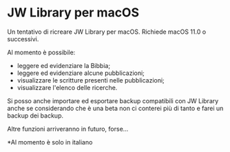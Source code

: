 # JW Library per macOS

Un tentativo di ricreare JW Library per macOS.
Richiede macOS 11.0 o successivi.

Al momento è possibile:
 - leggere ed evidenziare la Bibbia;
 - leggere ed evidenziare alcune pubblicazioni;
 - visualizzare le scritture presenti nelle pubblicazioni;
 - visualizzare l'elenco delle ricerche.

Si posso anche importare ed esportare backup compatibili con JW Library anche se considerando che è una beta non ci conterei più di tanto e farei un backup dei backup.

Altre funzioni arriveranno in futuro, forse...

*Al momento è solo in italiano
